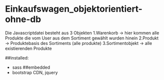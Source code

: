 # Einkaufswagen_objektorientiert-ohne-db

Die Javascriptdatei besteht aus 3 Objekten
1.Warenkorb -> hier kommen alle Produkte die vom User aus dem Sortiment gewählt wurden hinein
2.Produkt -> Produktebasis des Sortiments (alle produkte)
3.Sortimentobjekt -> alle existierenden Produkte

##installed:
- sass
##embedded
- bootstrap CDN, jquery

